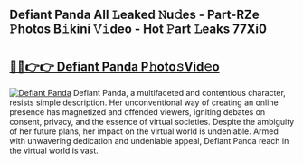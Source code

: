 ## Defiant Panda All 𝙻eaked 𝙽u𝚍es - Part-RZe 𝙿hotos B𝚒kini 𝚅𝚒deo - Hot 𝙿art 𝙻eaks 77Xi0

# <h2><a href="http://ld3wgr.urlbe.top/?page=Defiant+Panda">🔗🔗👉👉 Defiant Panda P𝚑oto𝚜Vid𝚎o</a></h2>

[![Defiant Panda](https://i.imgur.com/eBuTRDB.gif)](http://ld3wgr.urlbe.top/?page=Defiant+Panda)
Defiant Panda, a multifaceted and contentious character, resists simple description. Her unconventional way of creating an online presence has magnetized and offended viewers, igniting debates on consent, privacy, and the essence of virtual societies. Despite the ambiguity of her future plans, her impact on the virtual world is undeniable. Armed with unwavering dedication and undeniable appeal, Defiant Panda reach in the virtual world is vast.
